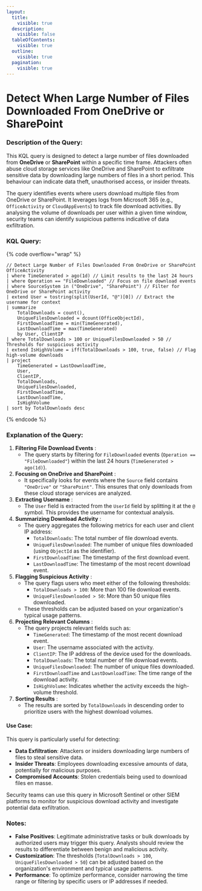 ```yaml
---
layout:
  title:
    visible: true
  description:
    visible: false
  tableOfContents:
    visible: true
  outline:
    visible: true
  pagination:
    visible: true
---
```


# Detect When Large Number of Files Downloaded From OneDrive or SharePoint

### Description of the Query:

This KQL query is designed to detect a large number of files downloaded from **OneDrive** or **SharePoint** within a specific time frame. Attackers often abuse cloud storage services like OneDrive and SharePoint to exfiltrate sensitive data by downloading large numbers of files in a short period. This behaviour can indicate data theft, unauthorised access, or insider threats.

The query identifies events where users download multiple files from OneDrive or SharePoint. It leverages logs from Microsoft 365 (e.g., `OfficeActivity` or `CloudAppEvents`) to track file download activities. By analysing the volume of downloads per user within a given time window, security teams can identify suspicious patterns indicative of data exfiltration.

### KQL Query:

{% code overflow="wrap" %}
```kusto
// Detect Large Number of Files Downloaded From OneDrive or SharePoint
OfficeActivity
| where TimeGenerated > ago(1d) // Limit results to the last 24 hours
| where Operation == "FileDownloaded" // Focus on file download events
| where SourceSystem in ("OneDrive", "SharePoint") // Filter for OneDrive or SharePoint activity
| extend User = tostring(split(UserId, "@")[0]) // Extract the username for context
| summarize
    TotalDownloads = count(),
    UniqueFilesDownloaded = dcount(OfficeObjectId),
    FirstDownloadTime = min(TimeGenerated),
    LastDownloadTime = max(TimeGenerated)
    by User, ClientIP
| where TotalDownloads > 100 or UniqueFilesDownloaded > 50 // Thresholds for suspicious activity
| extend IsHighVolume = iff(TotalDownloads > 100, true, false) // Flag high-volume downloads
| project
    TimeGenerated = LastDownloadTime,
    User,
    ClientIP,
    TotalDownloads,
    UniqueFilesDownloaded,
    FirstDownloadTime,
    LastDownloadTime,
    IsHighVolume
| sort by TotalDownloads desc
```
{% endcode %}

### Explanation of the Query:

1. **Filtering File Download Events** :
   * The query starts by filtering for `FileDownloaded` events (`Operation == "FileDownloaded"`) within the last 24 hours (`TimeGenerated > ago(1d)`).
2. **Focusing on OneDrive and SharePoint** :
   * It specifically looks for events where the `Source` field contains `"OneDrive"` or `"SharePoint"`. This ensures that only downloads from these cloud storage services are analyzed.
3. **Extracting Username** :
   * The `User` field is extracted from the `UserId` field by splitting it at the `@` symbol. This provides the username for contextual analysis.
4. **Summarizing Download Activity** :
   * The query aggregates the following metrics for each user and client IP address:
     * `TotalDownloads`: The total number of file download events.
     * `UniqueFilesDownloaded`: The number of unique files downloaded (using `ObjectId` as the identifier).
     * `FirstDownloadTime`: The timestamp of the first download event.
     * `LastDownloadTime`: The timestamp of the most recent download event.
5. **Flagging Suspicious Activity** :
   * The query flags users who meet either of the following thresholds:
     * `TotalDownloads > 100`: More than 100 file download events.
     * `UniqueFilesDownloaded > 50`: More than 50 unique files downloaded.
   * These thresholds can be adjusted based on your organization's typical usage patterns.
6. **Projecting Relevant Columns** :
   * The query projects relevant fields such as:
     * `TimeGenerated`: The timestamp of the most recent download event.
     * `User`: The username associated with the activity.
     * `ClientIP`: The IP address of the device used for the downloads.
     * `TotalDownloads`: The total number of file download events.
     * `UniqueFilesDownloaded`: The number of unique files downloaded.
     * `FirstDownloadTime` and `LastDownloadTime`: The time range of the download activity.
     * `IsHighVolume`: Indicates whether the activity exceeds the high-volume threshold.
7. **Sorting Results** :
   * The results are sorted by `TotalDownloads` in descending order to prioritize users with the highest download volumes.

#### Use Case:

This query is particularly useful for detecting:

* **Data Exfiltration**: Attackers or insiders downloading large numbers of files to steal sensitive data.
* **Insider Threats**: Employees downloading excessive amounts of data, potentially for malicious purposes.
* **Compromised Accounts**: Stolen credentials being used to download files en masse.

Security teams can use this query in Microsoft Sentinel or other SIEM platforms to monitor for suspicious download activity and investigate potential data exfiltration.

### Notes:

* **False Positives**: Legitimate administrative tasks or bulk downloads by authorized users may trigger this query. Analysts should review the results to differentiate between benign and malicious activity.
* **Customization**: The thresholds (`TotalDownloads > 100`, `UniqueFilesDownloaded > 50`) can be adjusted based on the organization's environment and typical usage patterns.
* **Performance**: To optimize performance, consider narrowing the time range or filtering by specific users or IP addresses if needed.
